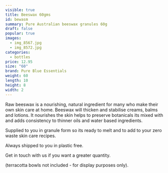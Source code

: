 ```yaml
---
visible: true
title: Beeswax 60gms
id: bewasm
summary: Pure Australian beeswax granules 60g
draft: false
popular: true
images:
  - img_8567.jpg
  - img_8572.jpg
categories:
  - bottles
price: 12.95
size: "60"
brand: Pure Blue Essentials
weight: 60
length: 10
height: 8
width: 2
---
```

R﻿aw beeswax is a nourishing, natural  ingredient for many who make their own skin care at home.  Beeswax will thicken and stabilise creams, balms and lotions.  It nourishes the skin helps to preserve botanicals its mixed with and adds consistency to thinner oils and water based ingredients. 

S﻿upplied to you in granule form so its ready to  melt and to add to your zero waste skin care recipes.

Always s﻿hipped to you in plastic free.

Get in touch with us if you want a greater quantity. 

 (terracotta bowls not included - for display purposes only).